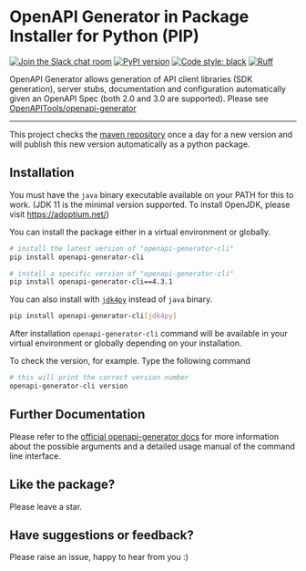 # OpenAPI Generator in Package Installer for Python (PIP)

[![Join the Slack chat room](
  <https://img.shields.io/badge/Slack-Join%20the%20chat%20room-orange>
)](
  <https://join.slack.com/t/openapi-generator/shared_invite/zt-12jxxd7p2-XUeQM~4pzsU9x~eGLQqX2g>
) [![PyPI version](
  <https://badge.fury.io/py/openapi-generator-cli.svg>
)](
  <https://badge.fury.io/py/openapi-generator-cli>
) [![Code style: black](
  <https://img.shields.io/badge/code%20style-black-000000.svg>
)](
  <https://github.com/psf/black>
) [![Ruff](
  <https://img.shields.io/endpoint?url=https://raw.githubusercontent.com/astral-sh/ruff/main/assets/badge/v2.json>
)](
  <https://github.com/astral-sh/ruff>
)

OpenAPI Generator allows generation of API client libraries (SDK generation), server stubs, documentation and configuration automatically given an OpenAPI Spec (both 2.0 and 3.0 are supported). Please see [OpenAPITools/openapi-generator]

---

This project checks the [maven repository] once a day for a new version and will publish this new version automatically as a python package.

## Installation

You must have the `java` binary executable available on your PATH for this to work. (JDK 11 is the minimal version supported. To install OpenJDK, please visit <https://adoptium.net/>)

You can install the package either in a virtual environment or globally.

```sh
# install the latest version of "openapi-generator-cli"
pip install openapi-generator-cli

# install a specific version of "openapi-generator-cli"
pip install openapi-generator-cli==4.3.1
```

You can also install with [`jdk4py`] instead of `java` binary.

```sh
pip install openapi-generator-cli[jdk4py]
```

After installation `openapi-generator-cli` command will be available in your virtual environment or globally depending on your installation.

To check the version, for example. Type the following command

```sh
# this will print the correct version number
openapi-generator-cli version
```

## Further Documentation

Please refer to the [official openapi-generator docs] for more information about the possible arguments and a detailed usage manual of the command line interface.

## Like the package?

Please leave a star.

## Have suggestions or feedback?

Please raise an issue, happy to hear from you :)

[OpenAPITools/openapi-generator]: <https://github.com/OpenAPITools/openapi-generator>
[maven repository]: <https://mvnrepository.com/artifact/org.openapitools/openapi-generator-cli>
[`jdk4py`]: <https://github.com/activeviam/jdk4py>
[official openapi-generator docs]: <https://github.com/OpenAPITools/openapi-generator#3---usage>
